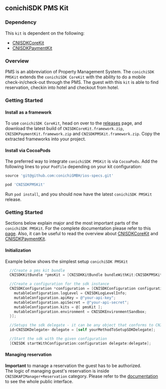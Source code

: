 ## conichiSDK PMS Kit

### Dependency

This `kit` is dependent on the following:
* [CNISDKCoreKit](https://github.com/conichiGMBH/conichi-ios-sdk/blob/master/Docs/CNISDKCoreKit.md)
* [CNISDKPaymentKit](https://github.com/conichiGMBH/conichi-ios-sdk/blob/master/Docs/CNISDKPaymentKit.md)

### Overview

PMS is an abbreviation of Property Management System. The `conichiSDK PMSKit` extends the `conichiSDK CoreKit` with the ability to do a mobile check-in/check-out through the PMS. The guest with this `kit` is able to find reservation, checkin into hotel and checkout from hotel.

### Getting Started

#### Install as a framework

To use `conichiSDK CoreKit`, head on over to the [releases](https://github.com/conichiGMBH/conichi-ios-sdk/releases) page, and download the latest build of `CNISDKCoreKit.framework.zip`, `CNISDKPaymentKit.framework.zip` and `CNISDKPMSKit.framework.zip`. Copy the extracted frameworks into your project.

#### Install via CocoaPods

The preferred way to integrate `conichiSDK PMSKit` is via `CocoaPods`. Add the following lines to your `Podfile` depending on your kit configuration:
```ruby
source 'git@github.com:conichiGMBH/ios-specs.git'

pod 'CNISDKPMSKit'
```
Run `pod install`, and you should now have the latest `conichiSDK PMSKit` release.

### Getting Started

Sections below explain major and the most important parts of the `conichiSDK PMSKit`. For the complete documentation please refer to this [page](https://conichigmbh.github.io/ios/docs/CNISDKPMSKit/apple_doc/index.html). Also, it can be useful to read the overview about [CNISDKCoreKit](https://github.com/conichiGMBH/conichi-ios-sdk/blob/master/Docs/CNISDKCoreKit.md) and [CNISDKPaymentKit](https://github.com/conichiGMBH/conichi-ios-sdk/blob/master/Docs/CNISDKPaymentKit.md).

#### Initialization

Example below shows the simplest setup `conichiSDK PMSKit`

```objective-c
  //Create a pms kit bundle
  CNISDKKitBundle *pmsKit = [CNISDKKitBundle bundleWithKit:CNISDKPMSKit configuration:nil]

  //Create a configuration for the sdk instance
  CNISDKConfiguration *configuration = [CNISDKConfiguration configurationWithBlock:^(id<CNISDKMutableConfiguration> \_Nonnull mutableConfiguration) {
    mutableConfiguration.logLevel = CNISDKLogLevelInfo;
    mutableConfiguration.apiKey = @"your-api-key";
    mutableConfiguration.apiSecret = @"your-api-secret";
    mutableConfiguration.kits = @[ pmsKit ];
    mutableConfiguration.environment = CNISDKEnvironmentSandbox;
  }];

  //Setups the sdk delegate - it can be any object that conforms to CNISDKDelegate protocol
  id<CNISDKDelegate> delegate = [self yourMethodToSetupSDKDelegate];

  //Start the sdk with the given configuration
  [CNISDK startWithConfiguration:configuration delegate:delegate];
```

#### Managing reservation

__Important__ to manage a reservation the guest has to be authorized.  
The logic of managing guest's reservation is inside `CNISDKAPIManager+Reservation` category. Please refer to the [documentation](https://conichigmbh.github.io/ios/docs/CNISDKPMSKit/apple_doc/Categories/CNISDKAPIManager+Reservation.html) to see the whole public interface.
